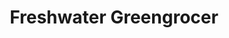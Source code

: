 ---
title: "Freshwater Greengrocer"
url: /freshwater/freshwater-greengrocer/
shop: Gemüse & Obst
---